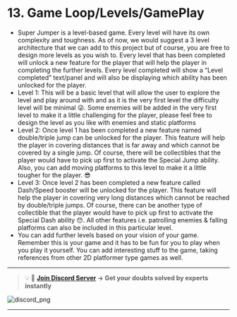 # 13. Game Loop/Levels/GamePlay

- Super Jumper is a level-based game. Every level will have its own complexity and toughness. As of now, we would suggest a 3 level architecture that we can add to this project but of course, you are free to design more levels as you wish to. Every level that has been completed will unlock a new feature for the player that will help the player in completing the further levels. Every level completed will show a “Level completed” text/panel and will also be displaying which ability has been unlocked for the player.
- Level 1: This will be a basic level that will allow the user to explore the level and play around with and as it is the very first level the difficulty level will be minimal 😜. Some enemies will be added in the very first level to make it a little challenging for the player, please feel free to design the level as you like with enemies and static platforms
- Level 2: Once level 1 has been completed a new feature named double/triple jump can be unlocked for the player. This feature will help the player in covering distances that is far away and which cannot be covered by a single jump. Of course, there will be collectibles that the player would have to pick up first to activate the Special Jump ability. Also, you can add moving platforms to this level to make it a little tougher for the player. 😎
- Level 3: Once level 2 has been completed a new feature called Dash/Speed booster will be unlocked for the player. This feature will help the player in covering very long distances which cannot be reached by double/triple jumps. Of course, there can be another type of collectible that the player would have to pick up first to activate the Special Dash ability 😯. All other features i.e. patrolling enemies & falling platforms can also be included in this particular level.
- You can add further levels based on your vision of your game. Remember this is your game and it has to be fun for you to play when you play it yourself. You can add interesting stuff to the game, taking references from other 2D platformer type games as well.

---
<aside>

> 💡 🚀 **[Join Discord Server](https://discord.gg/J5zDscnzms) → Get your doubts solved by experts instantly**
</aside>

![discord_png](https://user-images.githubusercontent.com/44625252/152805317-45a22cd7-fbf5-49cc-a13d-01282d498b03.png)

---
